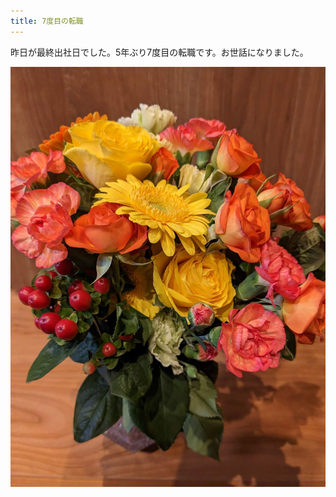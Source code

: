 ```yaml
---
title: 7度目の転職
---
```


昨日が最終出社日でした。5年ぶり7度目の転職です。お世話になりました。

![7回目の転職祝いの花束](/images/2022-12-24-bouquet-for-my-7th-job-change.jpg)
